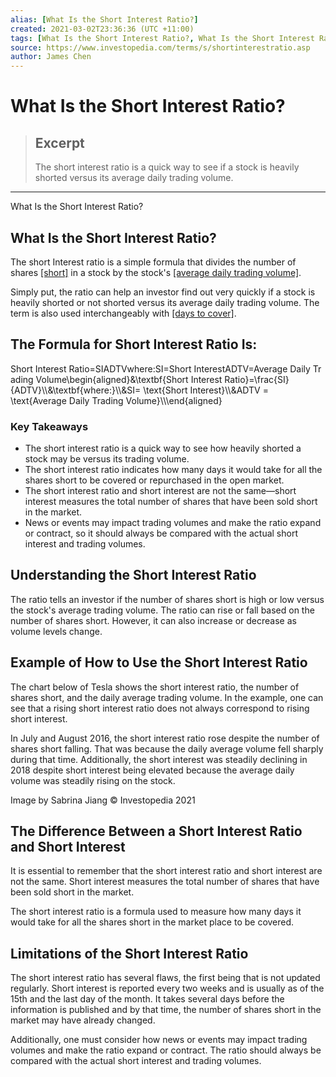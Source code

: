 ```yaml
---
alias: [What Is the Short Interest Ratio?]
created: 2021-03-02T23:36:36 (UTC +11:00)
tags: [What Is the Short Interest Ratio?, What Is the Short Interest Ratio?]
source: https://www.investopedia.com/terms/s/shortinterestratio.asp
author: James Chen
---
```


# What Is the Short Interest Ratio?

> ## Excerpt
> The short interest ratio is a quick way to see if a stock is heavily shorted versus its average daily trading volume.

---

What Is the Short Interest Ratio?
## What Is the Short Interest Ratio?

The short Interest ratio is a simple formula that divides the number of shares [[short]](https://www.investopedia.com/terms/s/short.asp) in a stock by the stock's [[average daily trading volume]](https://www.investopedia.com/terms/a/averagedailytradingvolume.asp).

Simply put, the ratio can help an investor find out very quickly if a stock is heavily shorted or not shorted versus its average daily trading volume. The term is also used interchangeably with [[days to cover]](https://www.investopedia.com/terms/d/daystocover.asp).

## The Formula for Short Interest Ratio Is:

Short Interest Ratio\=SIADTVwhere:SI\=Short InterestADTV\=Average Daily Trading Volume\\begin{aligned}&\\textbf{Short Interest Ratio}=\\frac{SI}{ADTV}\\\\&\\textbf{where:}\\\\&SI= \\text{Short Interest}\\\\&ADTV = \\text{Average Daily Trading Volume}\\\\\\end{aligned}

### Key Takeaways

-   The short interest ratio is a quick way to see how heavily shorted a stock may be versus its trading volume.
-   The short interest ratio indicates how many days it would take for all the shares short to be covered or repurchased in the open market.
-   The short interest ratio and short interest are not the same—short interest measures the total number of shares that have been sold short in the market.
-   News or events may impact trading volumes and make the ratio expand or contract, so it should always be compared with the actual short interest and trading volumes.

## Understanding the Short Interest Ratio

The ratio tells an investor if the number of shares short is high or low versus the stock's average trading volume. The ratio can rise or fall based on the number of shares short. However, it can also increase or decrease as volume levels change.

## Example of How to Use the Short Interest Ratio

The chart below of Tesla shows the short interest ratio, the number of shares short, and the daily average trading volume. In the example, one can see that a rising short interest ratio does not always correspond to rising short interest.

In July and August 2016, the short interest ratio rose despite the number of shares short falling. That was because the daily average volume fell sharply during that time. Additionally, the short interest was steadily declining in 2018 despite short interest being elevated because the average daily volume was steadily rising on the stock.

Image by Sabrina Jiang © Investopedia 2021

## The Difference Between a Short Interest Ratio and Short Interest

It is essential to remember that the short interest ratio and short interest are not the same. Short interest measures the total number of shares that have been sold short in the market.

The short interest ratio is a formula used to measure how many days it would take for all the shares short in the market place to be covered.

## Limitations of the Short Interest Ratio

The short interest ratio has several flaws, the first being that is not updated regularly. Short interest is reported every two weeks and is usually as of the 15th and the last day of the month. It takes several days before the information is published and by that time, the number of shares short in the market may have already changed.

Additionally, one must consider how news or events may impact trading volumes and make the ratio expand or contract. The ratio should always be compared with the actual short interest and trading volumes.
